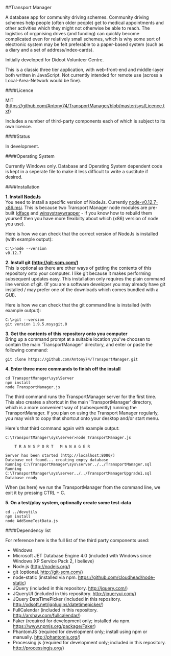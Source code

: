 ##Transport Manager

A database app for community driving schemes.  Community driving schemes help people (often older people)
get to medical appointments and other activities which they might not otherwise be able to reach.
The logistics of organising drives (and funding) can quickly become complicated even for relatively small schemes,
which is why some sort of electronic system may be felt preferable to a paper-based system (such as a diary and
a set of address/index-cards).

Initially developed for Didcot Volunteer Centre.

This is a classic three tier application, with web-front-end and middle-layer both
written in JavaScript.  Not currently intended for remote use (across a
Local-Area-Network would be fine).


####Licence

MIT (https://github.com/Antony74/TransportManager/blob/master/sys/Licence.txt)

Includes a number of third-party components each of which is subject to its own licence.


####Status

In development.


####Operating System

Currently Windows only.  Database and Operating System dependent code is kept in a seperate file to make it
less difficult to write a sustitute if desired.


####Installation

**1. Install [NodeJs](https://nodejs.org/en/)**<BR>
You need to install a specific version of NodeJs.  Currently [node-v0.12.7-x86.msi](https://nodejs.org/dist/v0.12.7/node-v0.12.7-x86.msi).  This is because two Transport Manager node modules are pre-built ([dface](sys/server/node_modules/dface) and [winsystraywrapper](sys/server/node_modules/winsystraywrapper) - if you know how to rebuild them yourself then you have more flexibilty about which (x86) version of node you use).

Here is how we can check that the correct version of NodeJs is installed (with example output):

```
C:\>node --version
v0.12.7
```

**2. Install git (http://git-scm.com/)**<BR>
This is optional as there are other ways of getting the contents of this repository onto your computer.
I like git because it makes performing subsequent updates easy.  This installation only requires the plain
command line version of git.  (If you are a software developer you may already have git installed / may
prefer one of the downloads which comes bundled with a GUI).

Here is how we can check that the git command line is installed (with example output):

```
C:\>git --version
git version 1.9.5.msysgit.0
```

**3. Get the contents of this repository onto you computer**<BR>
Bring up a command prompt at a suitable location you've choosen to contain the main 'TransportManager' directory, and enter or paste the following command:

```
git clone https://github.com/Antony74/TransportManager.git
```

**4. Enter three more commands to finish off the install**

```
cd TransportManager\sys\Server
npm install
node TransportManager.js
```

The third command runs the TransportManager server for the first time.  This also creates a shortcut in the main
'TransportManager' directory, which is a more convenient way of (subsequently) running the TransportManager.
If you plan on using the Transport Manager regularly, you may wish to copy that shortcut onto your desktop
and/or start menu.

Here's that third command again with example output:

```
C:\TransportManager\sys\server>node TransportManager.js

    T R A N S P O R T   M A N A G E R

Server has been started (http://localhost:8080/)
Database not found... creating empty database
Running C:\TransportManager\sys\server../../TransportManager.sql
Running C:\TransportManager\sys\server../../TransportManagerUpgrade1.sql
Database ready
```

When (as here) we run the TransportManager from the command line, we exit it by pressing CTRL&nbsp;+&nbsp;C.

**5. On a test/play system, optionally create some test-data**<BR>
```
cd ../devutils
npm install
node AddSomeTestData.js
```

####Dependency list

For reference here is the full list of the third party components used:

* Windows
* Microsoft JET Database Engine 4.0 (included with Windows since Windows XP Service Pack 2, I believe)
* Node.js (http://nodejs.org/)
* git (optional.  http://git-scm.com/)
* node-static (installed via npm.  https://github.com/cloudhead/node-static)
* JQuery (included in this repository.  http://jquery.com/)
* JQueryUI (included in this repository. http://jqueryui.com/)
* JQuery DateTimePicker (included in this repository.  http://xdsoft.net/jqplugins/datetimepicker/)
* FullCalendar (included in this repository.  http://arshaw.com/fullcalendar/)
* Faker (required for development only; installed via npm.  https://www.npmjs.org/package/Faker)
* PhantomJS (required for development only; install using  npm or manually.   http://phantomjs.org/)
* Processing.js (required for development only; included in this repository.  http://processingjs.org/)

